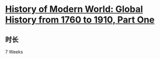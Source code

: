 # [History of Modern World: Global History from 1760 to 1910, Part One](https://www.coursera.org/learn/modern-world/home/welcome)

## 时长

7 Weeks

